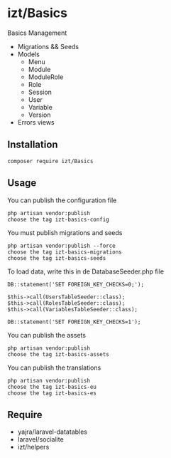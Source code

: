 # izt/Basics

Basics Management

- Migrations && Seeds
- Models
    - Menu
    - Module
    - ModuleRole
    - Role
    - Session
    - User
    - Variable
    - Version
- Errors views
    
## Installation

```
composer require izt/Basics
```

## Usage

You can publish the configuration file

```
php artisan vendor:publish    
choose the tag izt-basics-config
```

You must publish migrations and seeds
```
php artisan vendor:publish --force    
choose the tag izt-basics-migrations
choose the tag izt-basics-seeds
```
To load data, write this in de DatabaseSeeder.php file
```
DB::statement('SET FOREIGN_KEY_CHECKS=0;');

$this->call(UsersTableSeeder::class);
$this->call(RolesTableSeeder::class);
$this->call(VariablesTableSeeder::class);

DB::statement('SET FOREIGN_KEY_CHECKS=1');
```     
You can publish the assets
```
php artisan vendor:publish    
choose the tag izt-basics-assets
```
You can publish the translations
```
php artisan vendor:publish    
choose the tag izt-basics-eu
choose the tag izt-basics-es
```

## Require

- yajra/laravel-datatables
- laravel/socialite
- izt/helpers


    
